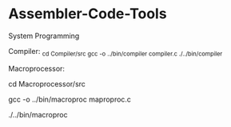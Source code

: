 # Assembler-Code-Tools
System Programming

Compiler:
<sub>
cd Compiler/src
gcc -o ../bin/compiler compiler.c
./../bin/compiler
</sub>

Macroprocessor:

cd Macroprocessor/src

gcc -o ../bin/macroproc maproproc.c

./../bin/macroproc
